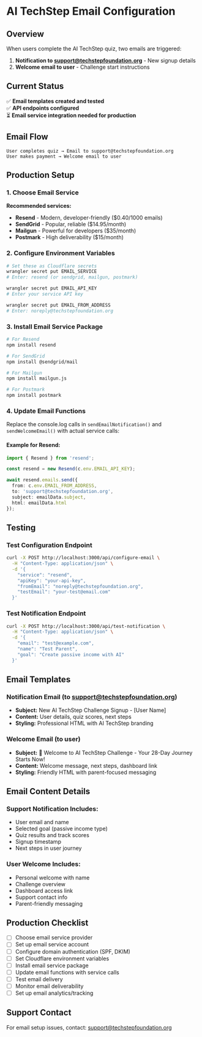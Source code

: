 # AI TechStep Email Configuration

## Overview
When users complete the AI TechStep quiz, two emails are triggered:
1. **Notification to support@techstepfoundation.org** - New signup details
2. **Welcome email to user** - Challenge start instructions

## Current Status
✅ **Email templates created and tested**  
✅ **API endpoints configured**  
⏳ **Email service integration needed for production**

## Email Flow
```
User completes quiz → Email to support@techstepfoundation.org
User makes payment → Welcome email to user
```

## Production Setup

### 1. Choose Email Service
**Recommended services:**
- **Resend** - Modern, developer-friendly ($0.40/1000 emails)
- **SendGrid** - Popular, reliable ($14.95/month)
- **Mailgun** - Powerful for developers ($35/month)
- **Postmark** - High deliverability ($15/month)

### 2. Configure Environment Variables
```bash
# Set these as Cloudflare secrets
wrangler secret put EMAIL_SERVICE
# Enter: resend (or sendgrid, mailgun, postmark)

wrangler secret put EMAIL_API_KEY  
# Enter your service API key

wrangler secret put EMAIL_FROM_ADDRESS
# Enter: noreply@techstepfoundation.org
```

### 3. Install Email Service Package
```bash
# For Resend
npm install resend

# For SendGrid  
npm install @sendgrid/mail

# For Mailgun
npm install mailgun.js

# For Postmark
npm install postmark
```

### 4. Update Email Functions
Replace the console.log calls in `sendEmailNotification()` and `sendWelcomeEmail()` with actual service calls:

#### Example for Resend:
```typescript
import { Resend } from 'resend';

const resend = new Resend(c.env.EMAIL_API_KEY);

await resend.emails.send({
  from: c.env.EMAIL_FROM_ADDRESS,
  to: 'support@techstepfoundation.org',
  subject: emailData.subject,
  html: emailData.html
});
```

## Testing

### Test Configuration Endpoint
```bash
curl -X POST http://localhost:3000/api/configure-email \
  -H "Content-Type: application/json" \
  -d '{
    "service": "resend",
    "apiKey": "your-api-key",
    "fromEmail": "noreply@techstepfoundation.org",
    "testEmail": "your-test@email.com"
  }'
```

### Test Notification Endpoint
```bash
curl -X POST http://localhost:3000/api/test-notification \
  -H "Content-Type: application/json" \
  -d '{
    "email": "test@example.com",
    "name": "Test Parent",
    "goal": "Create passive income with AI"
  }'
```

## Email Templates

### Notification Email (to support@techstepfoundation.org)
- **Subject:** New AI TechStep Challenge Signup - [User Name]
- **Content:** User details, quiz scores, next steps
- **Styling:** Professional HTML with AI TechStep branding

### Welcome Email (to user)
- **Subject:** 🎉 Welcome to AI TechStep Challenge - Your 28-Day Journey Starts Now!
- **Content:** Welcome message, next steps, dashboard link
- **Styling:** Friendly HTML with parent-focused messaging

## Email Content Details

### Support Notification Includes:
- User email and name
- Selected goal (passive income type)
- Quiz results and track scores
- Signup timestamp
- Next steps in user journey

### User Welcome Includes:
- Personal welcome with name
- Challenge overview
- Dashboard access link
- Support contact info
- Parent-friendly messaging

## Production Checklist
- [ ] Choose email service provider
- [ ] Set up email service account
- [ ] Configure domain authentication (SPF, DKIM)
- [ ] Set Cloudflare environment variables
- [ ] Install email service package
- [ ] Update email functions with service calls
- [ ] Test email delivery
- [ ] Monitor email deliverability
- [ ] Set up email analytics/tracking

## Support Contact
For email setup issues, contact: support@techstepfoundation.org